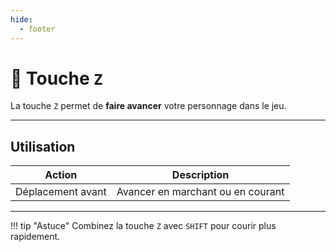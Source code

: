 ```yaml
---
hide:
  - footer
---
```


# 🔘 Touche `Z`

La touche `Z` permet de **faire avancer** votre personnage dans le jeu.

---

## Utilisation

| Action                  | Description                           |
|-------------------------|-------------------------------------|
| Déplacement avant       | Avancer en marchant ou en courant   |

---

!!! tip "Astuce"
    Combinez la touche `Z` avec `SHIFT` pour courir plus rapidement.
